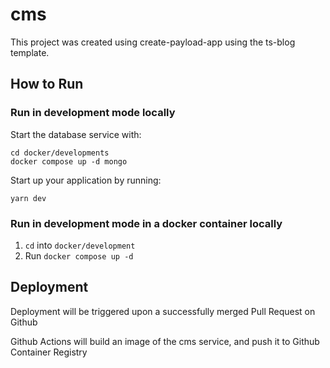 # cms

This project was created using create-payload-app using the ts-blog template.

## How to Run

### Run in development mode locally

Start the database service with:
```shell
cd docker/developments
docker compose up -d mongo
```
Start up your application by running:
```shell
yarn dev
```

### Run in development mode in a docker container locally

1. `cd` into `docker/development`
2. Run `docker compose up -d`

[//]: # (### Build and run in a docker container locally)

[//]: # ()
[//]: # (1. `cd` into `docker/staging`)

[//]: # (2. run `docker compose up -d`)

[//]: # (### Build and run via minikube locally)

## Deployment

Deployment will be triggered upon a successfully merged Pull Request on Github

Github Actions will build an image of the cms service, and push it to Github Container Registry


